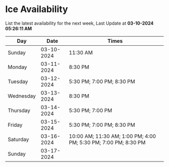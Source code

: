# Ice Availability

List the latest availability for the next week, Last Update at **03-10-2024 05:26:11 AM**

| Day         | Date        | Times       |
| ----------- | ----------- | ----------- |
|Sunday|03-10-2024|11:30 AM|
|Monday|03-11-2024|8:30 PM|
|Tuesday|03-12-2024|5:30 PM; 7:00 PM; 8:30 PM|
|Wednesday|03-13-2024|8:30 PM|
|Thursday|03-14-2024|5:30 PM; 7:00 PM|
|Friday|03-15-2024|5:30 PM; 7:00 PM; 8:30 PM|
|Saturday|03-16-2024|10:00 AM; 11:30 AM; 1:00 PM; 4:00 PM; 5:30 PM; 7:00 PM; 8:30 PM|
|Sunday|03-17-2024||
